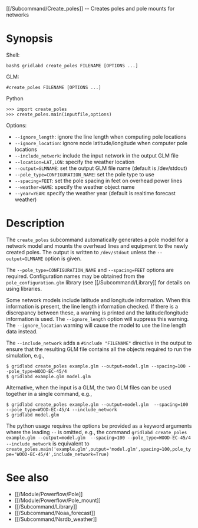 [[/Subcommand/Create_poles]] -- Creates poles and pole mounts for networks

# Synopsis

Shell:

~~~
bash$ gridlabd create_poles FILENAME [OPTIONS ...]
~~~

GLM:

~~~
#create_poles FILENAME [OPTIONS ...]
~~~

Python

~~~
>>> import create_poles
>>> create_poles.main(inputfile,options)
~~~

Options:

* `--ignore_length`: ignore the line length when computing pole locations
* `--ignore_location`: ignore node latitude/longitude when computer pole locations
* `--include_network`: include the input network in the output GLM file
* `--location=LAT,LON`: specify the weather location
* `--output=GLMNAME`: set the output GLM file name (default is /dev/stdout)
* `--pole_type=CONFIGURATION_NAME`: set the pole type to use
* `--spacing=FEET`: set the pole spacing in feet on overhead power lines
* `--weather=NAME`: specify the weather object name
* `--year=YEAR`: specify the weather year (default is realtime forecast weather)

# Description

The `create_poles` subcommand automatically generates a pole model for a network model and
mounts the overhead lines and equipment to the newly created poles.  The output is written to
`/dev/stdout` unless the `--output=GLMNAME` option is given.

The `--pole_type=CONFIGURATION_NAME` and `--spacing=FEET` options are required.  Configuration names
may be obtained from the `pole_configuration.glm` library (see [[/Subcommand/Library]] for details
on using libraries.

Some network models include latitude and longitude information.  When this information is present,
the line length information checked.  If there is a discrepancy between these, a warning is printed
and the latitude/longitude information is used.  The `--ignore_length` option will suppress this
warning. The `--ignore_location` warning will cause the model to use the line length data instead.

The `--include_network` adds a `#include "FILENAME"` directive in the output to ensure that the 
resulting GLM file contains all the objects required to run the simulation, e.g.,

~~~
$ gridlabd create_poles example.glm --output=model.glm --spacing=100 --pole_type=WOOD-EC-45/4
$ gridlabd example.glm model.glm
~~~

Alternative, when the input is a GLM, the two GLM files can be used together in a single command, e.g.,

~~~
$ gridlabd create_poles example.glm --output=model.glm  --spacing=100 --pole_type=WOOD-EC-45/4 --include_network
$ gridlabd model.glm
~~~

The python usage requires the options be provided as a keyword arguments where the leading `--` is
omitted, e.g., the command `gridlabd create_poles example.glm --output=model.glm  --spacing=100 --pole_type=WOOD-EC-45/4 --include_network` is equivalent to `create_poles.main('example.glm',output='model.glm',spacing=100,pole_type='WOOD-EC-45/4',include_network=True)`

# See also

* [[/Module/Powerflow/Pole]]
* [[/Module/Powerflow/Pole_mount]]
* [[/Subcommand/Library]]
* [[/Subcommand/Noaa_forecast]]
* [[/Subcommand/Nsrdb_weather]]
